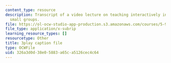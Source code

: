 ```yaml
---
content_type: resource
description: Transcript of a video lecture on teaching interactively in large and
  small groups.
file: https://ol-ocw-studio-app-production.s3.amazonaws.com/courses/5-95j-teaching-college-level-science-and-engineering-spring-2009/326a3d0d38e05883a65ca5126cec4c64_5uTd3WzQulo.vtt
file_type: application/x-subrip
learning_resource_types: []
resourcetype: Other
title: 3play caption file
type: OCWFile
uid: 326a3d0d-38e0-5883-a65c-a5126cec4c64
---
```

